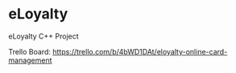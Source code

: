 # eLoyalty
eLoyalty C++ Project

Trello Board: https://trello.com/b/4bWD1DAt/eloyalty-online-card-management
